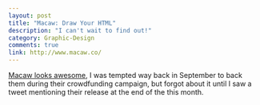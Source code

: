 ```yaml
---
layout: post
title: "Macaw: Draw Your HTML"
description: "I can't wait to find out!"
category: Graphic-Design
comments: true
link: http://www.macaw.co/
---
```


[Macaw looks awesome](http://www.macaw.co/), I was tempted way back in September to back them during their crowdfunding campaign, but forgot about it until I saw a tweet mentioning their release at the end of the this month.
